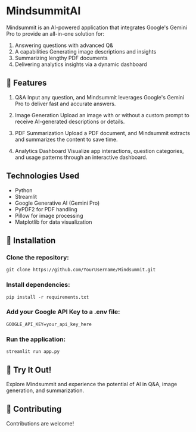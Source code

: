 # MindsummitAI

Mindsummit is an AI-powered application that integrates Google's Gemini Pro to provide an all-in-one solution for: 

1. Answering questions with advanced Q&amp;
2. A capabilities Generating image descriptions and insights 
3. Summarizing lengthy PDF documents 
4. Delivering analytics insights via a dynamic dashboard

## 🔑 Features

1. Q&A
Input any question, and Mindsummit leverages Google's Gemini Pro to deliver fast and accurate answers.

2. Image Generation
Upload an image with or without a custom prompt to receive AI-generated descriptions or details.

3. PDF Summarization
Upload a PDF document, and Mindsummit extracts and summarizes the content to save time.

4. Analytics Dashboard
Visualize app interactions, question categories, and usage patterns through an interactive dashboard.

## Technologies Used

* Python
* Streamlit
* Google Generative AI (Gemini Pro)
* PyPDF2 for PDF handling
* Pillow for image processing
* Matplotlib for data visualization

## 🔧 Installation

### Clone the repository:
````
git clone https://github.com/YourUsername/Mindsummit.git
````
### Install dependencies:
````
pip install -r requirements.txt
````
### Add your Google API Key to a .env file:
````
GOOGLE_API_KEY=your_api_key_here
````
### Run the application:
````
streamlit run app.py
````

## 🌟 Try It Out!

Explore Mindsummit and experience the potential of AI in Q&A, image generation, and summarization.

## 🤝 Contributing

Contributions are welcome!
